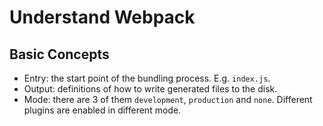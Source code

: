 # Understand Webpack

## Basic Concepts
* Entry: the start point of the bundling process. E.g. `index.js`.
* Output: definitions of how to write generated files to the disk.
* Mode: there are 3 of them `development`, `production` and `none`. Different plugins are enabled in different mode.
